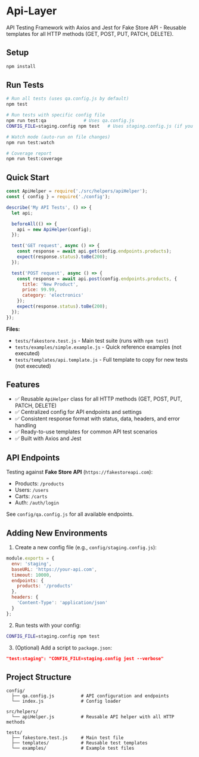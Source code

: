 # Api-Layer

API Testing Framework with Axios and Jest for Fake Store API - Reusable templates for all HTTP methods (GET, POST, PUT, PATCH, DELETE).

## Setup

```bash
npm install
```

## Run Tests

```bash
# Run all tests (uses qa.config.js by default)
npm test

# Run tests with specific config file
npm run test:qa              # Uses qa.config.js
CONFIG_FILE=staging.config npm test   # Uses staging.config.js (if you create it)

# Watch mode (auto-run on file changes)
npm run test:watch

# Coverage report
npm run test:coverage
```

## Quick Start

```javascript
const ApiHelper = require('./src/helpers/apiHelper');
const { config } = require('./config');

describe('My API Tests', () => {
  let api;

  beforeAll(() => {
    api = new ApiHelper(config);
  });

  test('GET request', async () => {
    const response = await api.get(config.endpoints.products);
    expect(response.status).toBe(200);
  });

  test('POST request', async () => {
    const response = await api.post(config.endpoints.products, {
      title: 'New Product',
      price: 99.99,
      category: 'electronics'
    });
    expect(response.status).toBe(200);
  });
});
```

**Files:**
- `tests/fakestore.test.js` - Main test suite (runs with `npm test`)
- `tests/examples/simple.example.js` - Quick reference examples (not executed)
- `tests/templates/api.template.js` - Full template to copy for new tests (not executed)

## Features

- ✅ Reusable `ApiHelper` class for all HTTP methods (GET, POST, PUT, PATCH, DELETE)
- ✅ Centralized config for API endpoints and settings
- ✅ Consistent response format with status, data, headers, and error handling
- ✅ Ready-to-use templates for common API test scenarios
- ✅ Built with Axios and Jest

## API Endpoints

Testing against **Fake Store API** (`https://fakestoreapi.com`):
- Products: `/products`
- Users: `/users`
- Carts: `/carts`
- Auth: `/auth/login`

See `config/qa.config.js` for all available endpoints.

## Adding New Environments

1. Create a new config file (e.g., `config/staging.config.js`):
```javascript
module.exports = {
  env: 'staging',
  baseURL: 'https://your-api.com',
  timeout: 10000,
  endpoints: {
    products: '/products'
  },
  headers: {
    'Content-Type': 'application/json'
  }
};
```

2. Run tests with your config:
```bash
CONFIG_FILE=staging.config npm test
```

3. (Optional) Add a script to `package.json`:
```json
"test:staging": "CONFIG_FILE=staging.config jest --verbose"
```

## Project Structure

```
config/
  ├── qa.config.js          # API configuration and endpoints
  └── index.js              # Config loader

src/helpers/
  └── apiHelper.js          # Reusable API helper with all HTTP methods

tests/
  ├── fakestore.test.js     # Main test file
  ├── templates/            # Reusable test templates
  └── examples/             # Example test files
```

